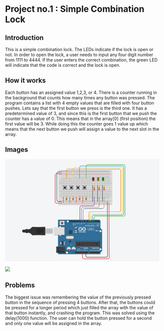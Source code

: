 # Project no.1 : Simple Combination Lock

## Introduction
This is a simple combination lock. The LEDs indicate if the lock is open or not. In order to open the lock, a user needs to input any four digit number from 1111 to 4444. If the user enters the correct combination, the green LED will indicate that the code is correct and the lock is open.

## How it works
Each button has an assigned value 1,2,3, or 4. There is a counter running in the background that counts how many times any button was pressed. The program contains a list with 4
empty values that are filled with four button pushes. Lets say that the first button we press is the third one. It has a predetermined value of 3, and since this is the first button that we push the counter has a value of 0. This means that in the array[0] (first position) the first value will be 3. While doing this the counter goes 1 value up which means that the next button we push will assign a value to the next slot in the array.

## Images
![](imagelock.png)

![](lockcircui.png)

## Problems
The biggest issue was remembering the value of the previously pressed button in the sequence of pressing 4 buttons. After that, the buttons could be pressed for a longer period 
which just filled the array with the value of that button instantly, and crashing the program. This was solved using the delay(1000) function. The user can hold the button pressed for a second and only one value will be assigned in the array.

